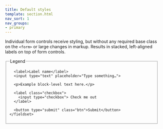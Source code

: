```yaml
---
title: Default styles
template: section.html
nav_sort: 1
nav_groups:
- primary
---
```


Individual form controls receive styling, but without any required base class on the <code>&lt;form&gt;</code> or large changes in markup. Results in stacked, left-aligned labels on top of form controls.

<div class="guide-example">
  <form>
    <fieldset>
      <legend>Legend</legend>

      <label>Label name</label>
      <input type="text" placeholder="Type something…">

      <p>Example block-level text here.</p>

      <label class="checkbox">
        <input type="checkbox"> Check me out
      </label>

      <button type="submit" class="btn">Submit</button>
    </fieldset>
  </form>
</div>
